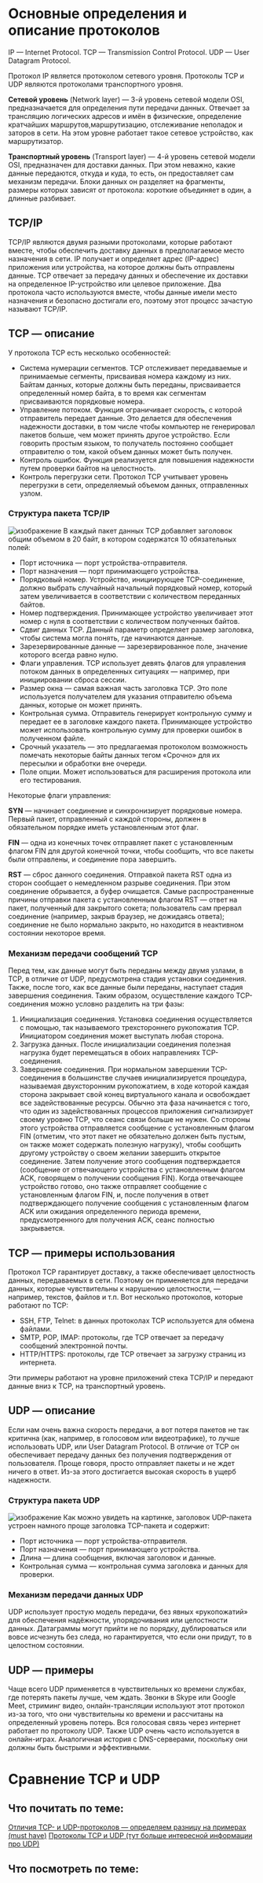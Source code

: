 # Основные определения и описание протоколов

IP — Internet Protocol.
TCP — Transmission Control Protocol.
UDP — User Datagram Protocol.

Протокол IP является протоколом сетевого уровня.
Протоколы TCP и UDP являются протоколами транспортного уровня.

**Сетевой уровень** (Network layer) — 3-й уровень сетевой модели OSI, предназначается для определения пути передачи данных. Отвечает за трансляцию логических адресов и имён в физические, определение кратчайших маршрутов,маршрутизацию, отслеживание неполадок и заторов в сети. На этом уровне работает такое сетевое устройство, как маршрутизатор. 

**Транспортный уровень** (Transport layer) — 4-й уровень сетевой модели OSI, предназначен для доставки данных. При этом неважно, какие данные передаются, откуда и куда, то есть, он предоставляет сам механизм передачи. Блоки данных он разделяет на фрагменты, размеры которых зависят от протокола: короткие объединяет в один, а длинные разбивает.

## TCP/IP

TCP/IP являются двумя разными протоколами, которые работают вместе, чтобы обеспечить доставку данных в предполагаемое место назначения в сети. IP получает и определяет адрес (IP-адрес) приложения или устройства, на которое должны быть отправлены данные. TCP отвечает за передачу данных и обеспечение их доставки на определенное IP-устройство или целевое приложение. Два протокола часто используются вместе, чтобы данные имели место назначения и безопасно достигали его, поэтому этот процесс зачастую называют TCP/IP.

## TCP — описание

У протокола TCP есть несколько особенностей:

- Система нумерации сегментов. TCP отслеживает передаваемые и принимаемые сегменты, присваивая номера каждому из них. Байтам данных, которые должны быть переданы, присваивается определенный номер байта, в то время как сегментам присваиваются порядковые номера.
- Управление потоком. Функция ограничивает скорость, с которой отправитель передает данные. Это делается для обеспечения надежности доставки, в том числе чтобы компьютер не генерировал пакетов больше, чем может принять другое устройство. Если говорить простым языком, то получатель постоянно сообщает отправителю о том, какой объем данных может быть получен.
- Контроль ошибок. Функция реализуется для повышения надежности путем проверки байтов на целостность.
- Контроль перегрузки сети. Протокол TCP учитывает уровень перегрузки в сети, определяемый объемом данных, отправленных узлом.

### Структура пакета TCP/IP

![изображение](https://user-images.githubusercontent.com/62937015/212536863-e5cb813c-d4a6-467e-86ed-7f9697de3e8e.png)
В каждый пакет данных TCP добавляет заголовок общим объемом в 20 байт, в котором содержатся 10 обязательных полей:

- Порт источника — порт устройства-отправителя.
- Порт назначения — порт принимающего устройства.
- Порядковый номер. Устройство, инициирующее TCP-соединение, должно выбрать случайный начальный порядковый номер, который затем увеличивается в соответствии с количеством переданных байтов.
- Номер подтверждения. Принимающее устройство увеличивает этот номер с нуля в соответствии с количеством полученных байтов.
- Сдвиг данных TCP. Данный параметр определяет размер заголовка, чтобы система могла понять, где начинаются данные.
- Зарезервированные данные — зарезервированное поле, значение которого всегда равно нулю.
- Флаги управления. TCP использует девять флагов для управления потоком данных в определенных ситуациях — например, при инициировании сброса сессии.
- Размер окна — самая важная часть заголовка TCP. Это поле используется получателем для указания отправителю объема данных, которые он может принять.
- Контрольная сумма. Отправитель генерирует контрольную сумму и передает ее в заголовке каждого пакета. Принимающее устройство может использовать контрольную сумму для проверки ошибок в полученном файле.
- Срочный указатель — это предлагаемая протоколом возможность помечать некоторые байты данных тегом «Срочно» для их пересылки и обработки вне очереди.
- Поле опции. Может использоваться для расширения протокола или его тестирования.

Некоторые флаги управления:

**SYN** — начинает соединение и синхронизирует порядковые номера. Первый пакет, отправленный с каждой стороны, должен в обязательном порядке иметь установленным этот флаг.

**FIN** — одна из конечных точек отправляет пакет с установленным флагом FIN для другой конечной точки, чтобы сообщить, что все пакеты были отправлены, и соединение пора завершить.

**RST** — сброс данного соединения. Отправкой пакета RST одна из сторон сообщает о немедленном разрыве соединения. При этом соединение обрывается, а буфер очищается. Самые распространенные причины отправки пакета с установленным флагом RST — ответ на пакет, полученный для закрытого сокета; пользователь сам прервал соединение (например, закрыв браузер, не дожидаясь ответа); соединение не было нормально закрыто, но находится в неактивном состоянии некоторое время.

### Механизм передачи сообщений TCP

Перед тем, как данные могут быть переданы между двумя узлами, в TCP, в отличие от UDP, предусмотрена стадия установки соединения. Также, после того, как все данные были переданы, наступает стадия завершения соединения. Таким образом, осуществление каждого TCP-соединения можно условно разделить на три фазы:

1) Инициализация соединения.
Установка соединения осуществляется с помощью, так называемого трехстороннего рукопожатия TCP. Инициатором соединения может выступать любая сторона.
2) Загрузка данных.
После инициализации соединения полезная нагрузка будет перемещаться в обоих направлениях TCP-соединения.
3) Завершение соединения.
При нормальном завершении TCP-соединения в большинстве случаев инициализируется процедура, называемая двухсторонним рукопожатием, в ходе которой каждая сторона закрывает свой конец виртуального канала и освобождает все задействованные ресурсы. Обычно эта фаза начинается с того, что один из задействованных процессов приложения сигнализирует своему уровню TCP, что сеанс связи больше не нужен. Со стороны этого устройства отправляется сообщение с установленным флагом FIN (отметим, что этот пакет не обязательно должен быть пустым, он также может содержать полезную нагрузку), чтобы сообщить другому устройству о своем желании завершить открытое соединение. Затем получение этого сообщения подтверждается (сообщение от отвечающего устройства с установленным флагом ACK, говорящем о получении сообщения FIN). Когда отвечающее устройство готово, оно также отправляет сообщение с установленным флагом FIN, и, после получения в ответ подтверждающего получение сообщения с установленным флагом ACK или ожидания определенного периода времени, предусмотренного для получения ACK, сеанс полностью закрывается. 

## TCP — примеры использования

Протокол TCP гарантирует доставку, а также обеспечивает целостность данных, передаваемых в сети. Поэтому он применяется для передачи данных, которые чувствительны к нарушению целостности, — например, текстов, файлов и т.п. Вот несколько протоколов, которые работают по TCP: 

- SSH, FTP, Telnet: в данных протоколах TCP используется для обмена файлами.
- SMTP, POP, IMAP: протоколы, где TCP отвечает за передачу сообщений электронной почты.
- HTTP/HTTPS: протоколы, где TCP отвечает за загрузку страниц из интернета.

Эти примеры работают на уровне приложений стека TCP/IP и передают данные вниз к TCP, на транспортный уровень.

## UDP — описание

Если нам очень важна скорость передачи, а вот потеря пакетов не так критична (как, например, в голосовом или видеотрафике), то лучше использовать UDP, или User Datagram Protocol. В отличие от TCP он обеспечивает передачу данных без получения подтверждения от пользователя. Проще говоря, просто отправляет пакеты и не ждет ничего в ответ. Из-за этого достигается высокая скорость в ущерб надежности.

### Структура пакета UDP

![изображение](https://user-images.githubusercontent.com/62937015/212537765-3f7a6fcd-36b7-4197-b563-8a4509320bed.png)
Как можно увидеть на картинке, заголовок UDP-пакета устроен намного проще заголовка TCP-пакета и содержит:
- Порт источника — порт устройства-отправителя.
- Порт назначения — порт принимающего устройства.
- Длина — длина сообщения, включая заголовок и данные.
- Контрольная сумма — контрольная сумма заголовка и данных для проверки.

### Механизм передачи данных UDP

UDP использует простую модель передачи, без явных «рукопожатий» для обеспечения надёжности, упорядочивания или целостности данных. Датаграммы могут прийти не по порядку, дублироваться или вовсе исчезнуть без следа, но гарантируется, что если они придут, то в целостном состоянии.

## UDP — примеры

Чаще всего UDP применяется в чувствительных ко времени службах, где потерять пакеты лучше, чем ждать. Звонки в Skype или Google Meet, стриминг видео, онлайн-трансляции используют этот протокол из-за того, что они чувствительны ко времени и рассчитаны на определенный уровень потерь. Вся голосовая связь через интернет работает по протоколу UDP. Также UDP очень часто используется в онлайн-играх. Аналогичная история с DNS-серверами, поскольку они должны быть быстрыми и эффективными.

# Сравнение TCP и UDP


## Что почитать по теме:
[Отличия TCP- и UDP-протоколов — определяем разницу на примерах (must have)](https://selectel.ru/blog/tcp-vs-udp/)
[Протоколы TCP и UDP (тут больше интересной информации про UDP)](https://professorweb.ru/my/csharp/web/level1/1_4.php)


## Что посмотреть по теме:
